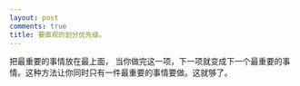 ```yaml
---
layout: post
comments: true
title: 要直观的划分优先级。
---
```




把最重要的事情放在最上面， 当你做完这一项，下一项就变成下一个最重要的事情。这种方法让你同时只有一件最重要的事情要做。这就够了。

